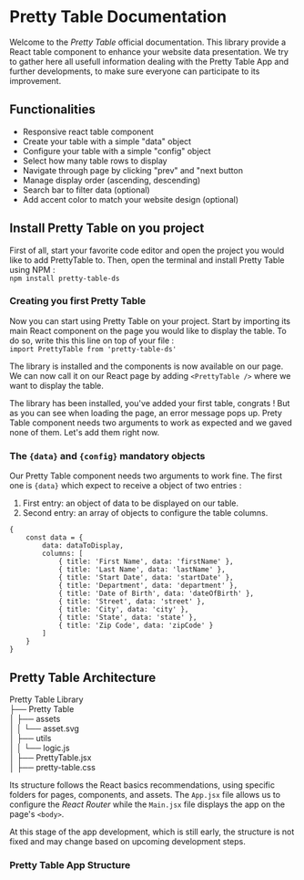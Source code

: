 # Pretty Table Documentation

Welcome to the *Pretty Table* official documentation. This library provide a React table component to enhance your website data presentation. We try to gather here all usefull information dealing with the Pretty Table App and further developments, to make sure everyone can participate to its improvement.

## Functionalities
- Responsive react table component
- Create your table with a simple "data" object
- Configure your table with a simple "config" object
- Select how many table rows to display 
- Navigate through page by clicking "prev" and "next button
- Manage display order (ascending, descending)
- Search bar to filter data (optional)
- Add accent color to match your website design (optional)

## Install Pretty Table on you project

First of all, start your favorite code editor and open the project you would like to add PrettyTable to.
Then, open the terminal and install Pretty Table using NPM :<br>
`npm install pretty-table-ds`

### Creating you first Pretty Table

Now you can start using Pretty Table on your project. Start by importing its main React component on the page you would like to display the table. To do so, write this this line on top of your file :<br>
`import PrettyTable from 'pretty-table-ds'`

The library is installed and the components is now available on our page. We can now call it on our React page by adding `<PrettyTable />` where we want to display the table.

The library has been installed, you've added your first table, congrats !
But as you can see when loading the page, an error message pops up. Prety Table component needs two arguments to work as expected and we gaved none of them. Let's add them right  now.

### The `{data}` and `{config}` mandatory objects

Our Pretty Table component needs two arguments to work fine. The first one is `{data}` which expect to receive a object of two entries :
1. First entry: an object of data to be displayed on our table.
2. Second entry: an array of objects to configure the table columns.
```
{
    const data = {
        data: dataToDisplay,
        columns: [
            { title: 'First Name', data: 'firstName' },
            { title: 'Last Name', data: 'lastName' },
            { title: 'Start Date', data: 'startDate' },
            { title: 'Department', data: 'department' },
            { title: 'Date of Birth', data: 'dateOfBirth' },
            { title: 'Street', data: 'street' },
            { title: 'City', data: 'city' },
            { title: 'State', data: 'state' },
            { title: 'Zip Code', data: 'zipCode' }
        ]
    }
}
```

## Pretty Table Architecture

Pretty Table Library<br>
├── Pretty Table<br>
│ ├── assets<br>
│ │ └── asset.svg<br>
│ ├── utils<br>
│ │ └── logic.js<br>
│ ├── PrettyTable.jsx<br>
│ ├── pretty-table.css<br>

Its structure follows the React basics recommendations, using specific folders for pages, components, and assets. The `App.jsx` file allows us to configure the *React Router* while the `Main.jsx` file displays the app on the page's `<body>`.

At this stage of the app development, which is still early, the structure is not fixed and may change based on upcoming development steps.

### Pretty Table App Structure

